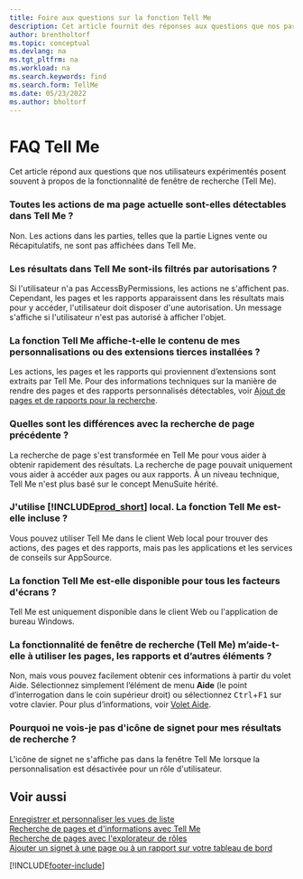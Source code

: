 ```yaml
---
title: Foire aux questions sur la fonction Tell Me
description: Cet article fournit des réponses aux questions que nos partenaires et clients posent souvent sur la fonction Tell Me.
author: brentholtorf
ms.topic: conceptual
ms.devlang: na
ms.tgt_pltfrm: na
ms.workload: na
ms.search.keywords: find
ms.search.form: TellMe
ms.date: 05/23/2022
ms.author: bholtorf
---
```

# <a name="tell-me-faq"></a>FAQ Tell Me
Cet article répond aux questions que nos utilisateurs expérimentés posent souvent à propos de la fonctionnalité de fenêtre de recherche (Tell Me).

### <a name="are-all-actions-from-my-current-page-discoverable-in-tell-me"></a>Toutes les actions de ma page actuelle sont-elles détectables dans Tell Me ?

Non. Les actions dans les parties, telles que la partie Lignes vente ou Récapitulatifs, ne sont pas affichées dans Tell Me.

### <a name="are-the-results-in-tell-me-filtered-by-permissions"></a>Les résultats dans Tell Me sont-ils filtrés par autorisations ?

Si l'utilisateur n'a pas AccessByPermissions, les actions ne s'affichent pas. Cependant, les pages et les rapports apparaissent dans les résultats mais pour y accéder, l'utilisateur doit disposer d'une autorisation. Un message s'affiche si l'utilisateur n'est pas autorisé à afficher l'objet.

### <a name="does-tell-me-display-content-from-my-customizations-or-installed-third-party-extensions"></a>La fonction Tell Me affiche-t-elle le contenu de mes personnalisations ou des extensions tierces installées ?

Les actions, les pages et les rapports qui proviennent d’extensions sont extraits par Tell Me. Pour des informations techniques sur la manière de rendre des pages et des rapports personnalisés détectables, voir [Ajout de pages et de rapports pour la recherche](/dynamics365/business-central/dev-itpro/developer/devenv-al-menusuite-functionality).

### <a name="what-makes-this-different-from-what-was-previously-known-as-page-search"></a>Quelles sont les différences avec la recherche de page précédente ?

La recherche de page s'est transformée en Tell Me pour vous aider à obtenir rapidement des résultats. La recherche de page pouvait uniquement vous aider à accéder aux pages ou aux rapports. À un niveau technique, Tell Me n'est plus basé sur le concept MenuSuite hérité.

### <a name="i-use-on-premises--does-that-include-tell-me"></a>J'utilise [!INCLUDE[prod_short](includes/prod_short.md)] local. La fonction Tell Me est-elle incluse ?

Vous pouvez utiliser Tell Me dans le client Web local pour trouver des actions, des pages et des rapports, mais pas les applications et les services de conseils sur AppSource.

### <a name="is-tell-me-available-for-all-form-factors"></a>La fonction Tell Me est-elle disponible pour tous les facteurs d'écrans ?

Tell Me est uniquement disponible dans le client Web ou l'application de bureau Windows.

<!-- removed in v20 because of Help pane
### <a name="are-the-documentation-results-available-in-any-language"></a>Are the documentation results available in any language?
The help articles display in the language you have specified in **My Settings**, if help is available in that language.
-->

### <a name="does-tell-me-give-me-help-on-how-to-use-pages-reports-and-other-things"></a>La fonctionnalité de fenêtre de recherche (Tell Me) m’aide-t-elle à utiliser les pages, les rapports et d’autres éléments ?

Non, mais vous pouvez facilement obtenir ces informations à partir du volet Aide. Sélectionnez simplement l’élément de menu **Aide** (le point d’interrogation dans le coin supérieur droit) ou sélectionnez <kbd>Ctrl</kbd>+<kbd>F1</kbd> sur votre clavier. Pour plus d’informations, voir [Volet Aide](product-help-and-support.md#help-pane).

### <a name="why-dont-i-see-a-bookmark-icon-for-my-search-results"></a>Pourquoi ne vois-je pas d'icône de signet pour mes résultats de recherche ?

L'icône de signet ne s'affiche pas dans la fenêtre Tell Me lorsque la personnalisation est désactivée pour un rôle d'utilisateur.


## <a name="see-also"></a>Voir aussi
[Enregistrer et personnaliser les vues de liste](ui-views.md)  
[Recherche de pages et d'informations avec Tell Me](ui-search.md)  
[Recherche de pages avec l'explorateur de rôles](ui-role-explorer.md)  
[Ajouter un signet à une page ou à un rapport sur votre tableau de bord](ui-bookmarks.md)


[!INCLUDE[footer-include](includes/footer-banner.md)]
